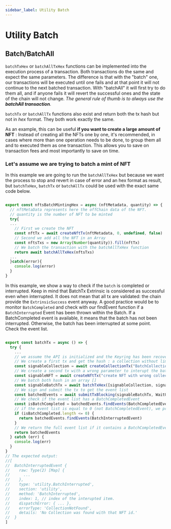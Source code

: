 ```yaml
---
sidebar_label: Utility Batch
---
```


# Utility Batch

## Batch/BatchAll

`batchTxHex` or `batchAllTxHex` functions can be implemented into the execution process of a transaction. Both transactions do the same and expect the same parameters. The difference is that with the "batch" one, our transactions will be executed until one fails and at that point it will not continue to the next batched transaction. With "batchAll" it will first try to do them all, and if anyone fails it will revert the successful ones and the state of the chain will not change. _The general rule of thumb is to always use the **batchAll transaction**._

`batchTx` or `batchAllTx` functions also exist and return both the tx hash but not in _hex_ format. They both work exactly the same.

As an example, this can be useful **if you want to create a large amount of NFT** : Instead of creating all the NFTs one by one, it's recommended, in cases where more than one operation needs to be done, to group them all and to executed them as one transaction. This allows you to save on transaction fees and most importantly to save on time.

### Let's assume we are trying to batch a mint of NFT

In this example we are going to run the `batchAllTxHex` but because we want the process to stop and revert in case of error and an hex format as result, but `batchTxHex`, `batchTx` or `batchAllTx` could be used with the exact same code below.

```js showLineNumbers

export const nftsBatchMintingHex = async (nftMetadata, quantity) => {
  // nftMetaData represents here the offChain data of the NFT.
  // quantity is the number of NFT to be minted
  try{
  ...
    // First we create the NFT
    const nftTx = await createNftTx(nftMetadata, 0, undefined, false)
    // Second we add all the NFT in an Array
    const nftsTxs = new Array(Number(quantity)).fill(nftTx)
    // We batch the transaction with the batchAllTxHex function
    return await batchAllTxHex(nftsTxs)
  ...
  }catch(error){
    console.log(error)
  }
}

```

In this example, we show a way to check if the `batch` is completed or interrupted. Keep in mind that BatchTx Extrinsic is considered as successful even when interrupted. It does not mean that all tx are validated: the chain provide the `ExtrinsicSuccess` event anyway. A good practice would be to monitor `BatchCompleted` and check with our findEvent function if a `BatchInterrupted` Event has been thrown within the Batch. If a BatchCompleted event is available, it means that the batch has not been interrupted. Otherwise, the batch has been interrupted at some point. Check the event list.

```js showLineNumbers

export const batchTx = async () => {
  try {
    ...
    // we assume the API is initialized and the Keyring has been recovered.
    // We create a first tx and get the hash : a collection without limit
    const signableCollection = await createCollectionTx("BatchCollectionTestings", undefined)
    // We create a second tx with a wrong parameter to interupt the batch : a collection id that does not exist in the chain for now
    const signableNFT = await createNftTx("create NFT with wrong collection Id to interupte batch", 0, 1000, false)
    // We batch both hash in an array []
    const signableBatchTx = await batchTxHex([signableCollection, signableNFT])
    // We sign and submit the tx to get the event list
    const batchedEvents = await submitTxBlocking(signableBatchTx, WaitUntil.BlockInclusion, keyring)
    // We check if the event list has a BatchCompletedEvent
    const isBatchCompleted = batchedEvents.findEvents(BatchCompletedEvent)
    // if the event list is equal to 0 (not BatchCompletedEvent), we provide the BatchInterruptedEvent with the error detail.
    if (isBatchCompleted.length <= 0) {
      return batchedEvents.findEvents(BatchInterruptedEvent)
    }
    // We return the full event list if it contains a BatchCompletedEvent
    return batchedEvents
  } catch (err) {
    console.log(err)
  }
}
// The expected output:
//[
//  BatchInterruptedEvent {
//    raw: Type(2) [Map] {
//      ...
//    },
//    type: 'utility.BatchInterrupted',
//    section: 'utility',
//    method: 'BatchInterrupted',
//    index: 1, // index of the interupted item.
//    dispatchError: { ... },
//    errorType: 'CollectionNotFound',
//    details: 'No Collection was found with that NFT id.'
//  }
]

```
